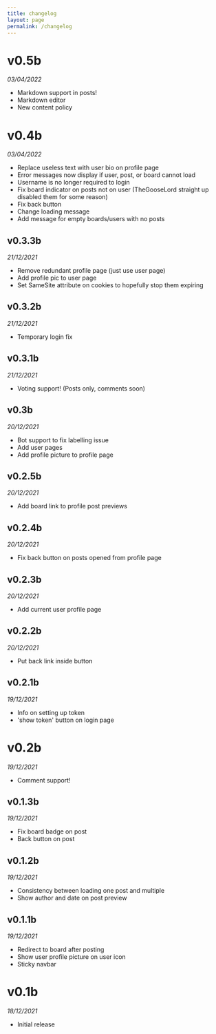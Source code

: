 ```yaml
---
title: changelog
layout: page
permalink: /changelog
---
```


# v0.5b
*03/04/2022*
- Markdown support in posts!
- Markdown editor
- New content policy

# v0.4b
*03/04/2022*
- Replace useless text with user bio on profile page
- Error messages now display if user, post, or board cannot load
- Username is no longer required to login
- Fix board indicator on posts not on user (TheGooseLord straight up disabled them for some reason)
- Fix back button
- Change loading message
- Add message for empty boards/users with no posts

## v0.3.3b
*21/12/2021*
- Remove redundant profile page (just use user page)
- Add profile pic to user page
- Set SameSite attribute on cookies to hopefully stop them expiring

## v0.3.2b
*21/12/2021*
- Temporary login fix

## v0.3.1b
*21/12/2021*
- Voting support! (Posts only, comments soon)

## v0.3b
*20/12/2021*
- Bot support to fix labelling issue
- Add user pages
- Add profile picture to profile page

## v0.2.5b
*20/12/2021*
- Add board link to profile post previews

## v0.2.4b
*20/12/2021*
- Fix back button on posts opened from profile page

## v0.2.3b
*20/12/2021*
- Add current user profile page

## v0.2.2b
*20/12/2021*
- Put back link inside button

## v0.2.1b
*19/12/2021*
- Info on setting up token
- 'show token' button on login page

# v0.2b
*19/12/2021*
- Comment support!

## v0.1.3b
*19/12/2021*
- Fix board badge on post
- Back button on post

## v0.1.2b
*19/12/2021*
- Consistency between loading one post and multiple
- Show author and date on post preview

## v0.1.1b
*19/12/2021*
- Redirect to board after posting
- Show user profile picture on user icon
- Sticky navbar

# v0.1b
*18/12/2021*
- Initial release